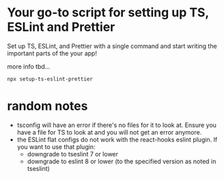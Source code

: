 # Your go-to script for setting up TS, ESLint and Prettier

Set up TS, ESLint, and Prettier with a single command and start writing the important parts of the your app!

more info tbd...

```
npx setup-ts-eslint-prettier
```

# random notes

- tsconfig will have an error if there's no files for it to look at. Ensure you have a file for TS to look at and you will not get an error anymore.
- the ESLint flat configs do not work with the react-hooks eslint plugin. If you want to use that plugin:
  - downgrade to tseslint 7 or lower
  - downgrade to eslint 8 or lower (to the specified version as noted in tseslint)
